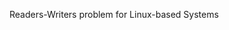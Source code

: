 <!DOCTYPE html>
<html>
<head>
	<meta charset="utf-8">
</head>
<body>
	<p>Readers-Writers problem for Linux-based Systems</p>
</body>
</html>
